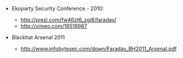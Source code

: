* Ekoparty Security Conference - 2010:
   * http://prezi.com/fw46zt6_zgi8/faraday/
   * http://vimeo.com/16516987

* Blackhat Arsenal 2011
   * http://www.infobytesec.com/down/Faraday_BH2011_Arsenal.pdf